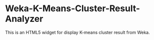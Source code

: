 # Weka-K-Means-Cluster-Result-Analyzer
This is an HTML5 widget for display K-means cluster result from Weka.
